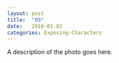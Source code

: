 ```yaml
---
layout: post
title:  "09"
date:   2016-01-02
categories: Exposing-Characters
---
```

A description of the photo goes here.
